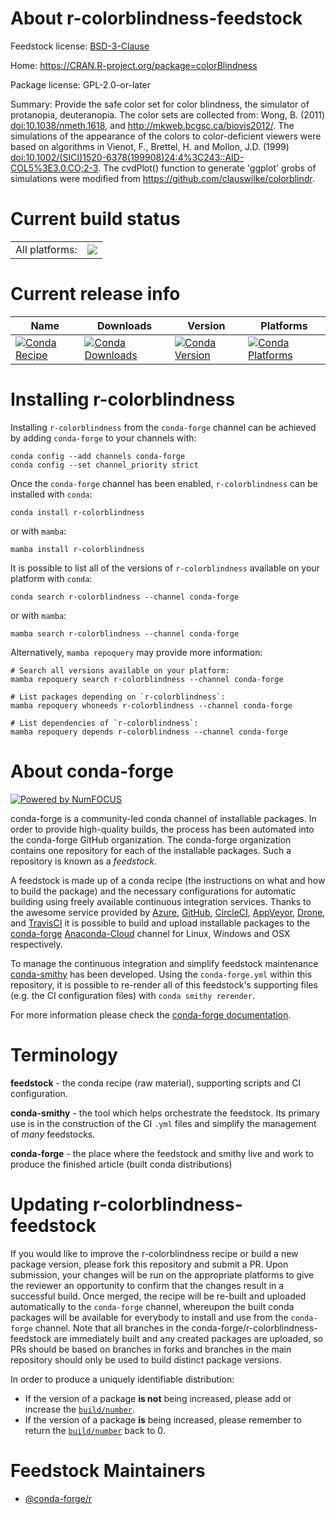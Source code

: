 About r-colorblindness-feedstock
================================

Feedstock license: [BSD-3-Clause](https://github.com/conda-forge/r-colorblindness-feedstock/blob/main/LICENSE.txt)

Home: https://CRAN.R-project.org/package=colorBlindness

Package license: GPL-2.0-or-later

Summary: Provide the safe color set for color blindness, the simulator of protanopia, deuteranopia. The color sets are collected from: Wong, B. (2011) <doi:10.1038/nmeth.1618>, and <http://mkweb.bcgsc.ca/biovis2012/>. The simulations of the appearance of the colors to color-deficient viewers were based on algorithms in Vienot, F., Brettel, H. and Mollon, J.D. (1999) <doi:10.1002/(SICI)1520-6378(199908)24:4%3C243::AID-COL5%3E3.0.CO;2-3>. The cvdPlot() function to generate 'ggplot' grobs of simulations were modified from <https://github.com/clauswilke/colorblindr>.

Current build status
====================


<table><tr><td>All platforms:</td>
    <td>
      <a href="https://dev.azure.com/conda-forge/feedstock-builds/_build/latest?definitionId=14642&branchName=main">
        <img src="https://dev.azure.com/conda-forge/feedstock-builds/_apis/build/status/r-colorblindness-feedstock?branchName=main">
      </a>
    </td>
  </tr>
</table>

Current release info
====================

| Name | Downloads | Version | Platforms |
| --- | --- | --- | --- |
| [![Conda Recipe](https://img.shields.io/badge/recipe-r--colorblindness-green.svg)](https://anaconda.org/conda-forge/r-colorblindness) | [![Conda Downloads](https://img.shields.io/conda/dn/conda-forge/r-colorblindness.svg)](https://anaconda.org/conda-forge/r-colorblindness) | [![Conda Version](https://img.shields.io/conda/vn/conda-forge/r-colorblindness.svg)](https://anaconda.org/conda-forge/r-colorblindness) | [![Conda Platforms](https://img.shields.io/conda/pn/conda-forge/r-colorblindness.svg)](https://anaconda.org/conda-forge/r-colorblindness) |

Installing r-colorblindness
===========================

Installing `r-colorblindness` from the `conda-forge` channel can be achieved by adding `conda-forge` to your channels with:

```
conda config --add channels conda-forge
conda config --set channel_priority strict
```

Once the `conda-forge` channel has been enabled, `r-colorblindness` can be installed with `conda`:

```
conda install r-colorblindness
```

or with `mamba`:

```
mamba install r-colorblindness
```

It is possible to list all of the versions of `r-colorblindness` available on your platform with `conda`:

```
conda search r-colorblindness --channel conda-forge
```

or with `mamba`:

```
mamba search r-colorblindness --channel conda-forge
```

Alternatively, `mamba repoquery` may provide more information:

```
# Search all versions available on your platform:
mamba repoquery search r-colorblindness --channel conda-forge

# List packages depending on `r-colorblindness`:
mamba repoquery whoneeds r-colorblindness --channel conda-forge

# List dependencies of `r-colorblindness`:
mamba repoquery depends r-colorblindness --channel conda-forge
```


About conda-forge
=================

[![Powered by
NumFOCUS](https://img.shields.io/badge/powered%20by-NumFOCUS-orange.svg?style=flat&colorA=E1523D&colorB=007D8A)](https://numfocus.org)

conda-forge is a community-led conda channel of installable packages.
In order to provide high-quality builds, the process has been automated into the
conda-forge GitHub organization. The conda-forge organization contains one repository
for each of the installable packages. Such a repository is known as a *feedstock*.

A feedstock is made up of a conda recipe (the instructions on what and how to build
the package) and the necessary configurations for automatic building using freely
available continuous integration services. Thanks to the awesome service provided by
[Azure](https://azure.microsoft.com/en-us/services/devops/), [GitHub](https://github.com/),
[CircleCI](https://circleci.com/), [AppVeyor](https://www.appveyor.com/),
[Drone](https://cloud.drone.io/welcome), and [TravisCI](https://travis-ci.com/)
it is possible to build and upload installable packages to the
[conda-forge](https://anaconda.org/conda-forge) [Anaconda-Cloud](https://anaconda.org/)
channel for Linux, Windows and OSX respectively.

To manage the continuous integration and simplify feedstock maintenance
[conda-smithy](https://github.com/conda-forge/conda-smithy) has been developed.
Using the ``conda-forge.yml`` within this repository, it is possible to re-render all of
this feedstock's supporting files (e.g. the CI configuration files) with ``conda smithy rerender``.

For more information please check the [conda-forge documentation](https://conda-forge.org/docs/).

Terminology
===========

**feedstock** - the conda recipe (raw material), supporting scripts and CI configuration.

**conda-smithy** - the tool which helps orchestrate the feedstock.
                   Its primary use is in the construction of the CI ``.yml`` files
                   and simplify the management of *many* feedstocks.

**conda-forge** - the place where the feedstock and smithy live and work to
                  produce the finished article (built conda distributions)


Updating r-colorblindness-feedstock
===================================

If you would like to improve the r-colorblindness recipe or build a new
package version, please fork this repository and submit a PR. Upon submission,
your changes will be run on the appropriate platforms to give the reviewer an
opportunity to confirm that the changes result in a successful build. Once
merged, the recipe will be re-built and uploaded automatically to the
`conda-forge` channel, whereupon the built conda packages will be available for
everybody to install and use from the `conda-forge` channel.
Note that all branches in the conda-forge/r-colorblindness-feedstock are
immediately built and any created packages are uploaded, so PRs should be based
on branches in forks and branches in the main repository should only be used to
build distinct package versions.

In order to produce a uniquely identifiable distribution:
 * If the version of a package **is not** being increased, please add or increase
   the [``build/number``](https://docs.conda.io/projects/conda-build/en/latest/resources/define-metadata.html#build-number-and-string).
 * If the version of a package **is** being increased, please remember to return
   the [``build/number``](https://docs.conda.io/projects/conda-build/en/latest/resources/define-metadata.html#build-number-and-string)
   back to 0.

Feedstock Maintainers
=====================

* [@conda-forge/r](https://github.com/conda-forge/r/)


